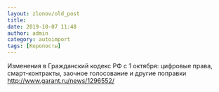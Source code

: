 ```yaml
---
layout: zlonov/old_post
title: 
date: 2019-10-07 11:48
author: admin
category: autoimport
tags: [Коропосты]
---
```


Изменения в Гражданский кодекс РФ с 1 октября: цифровые права, смарт-контракты, заочное голосование и другие поправки <a href="http://www.garant.ru/news/1296552/">http://www.garant.ru/news/1296552/</a>

